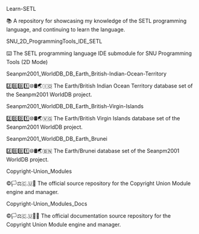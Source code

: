 
Learn-SETL

📚️ A repository for showcasing my knowledge of the SETL programming language, and continuing to learn the language. 

SNU_2D_ProgrammingTools_IDE_SETL

⌨️ The SETL programming language IDE submodule for SNU Programming Tools (2D Mode)

Seanpm2001_WorldDB_DB_Earth_British-Indian-Ocean-Territory

2️⃣️0️⃣️0️⃣️1️⃣️🌐️🛢️🌏️🇮🇴️ The Earth/British Indian Ocean Territory database set of the Seanpm2001 WorldDB project.

Seanpm2001_WorldDB_DB_Earth_British-Virgin-Islands

2️⃣️0️⃣️0️⃣️1️⃣️🌐️🛢️🌏️🇻🇬️ The Earth/British Virgin Islands database set of the Seanpm2001 WorldDB project.

Seanpm2001_WorldDB_DB_Earth_Brunei

2️⃣️0️⃣️0️⃣️1️⃣️🌐️🛢️🌏️🇧🇳️ The Earth/Brunei database set of the Seanpm2001 WorldDB project.

Copyright-Union_Modules

©️🏳️⚖️🇨.🇺🔌️ The official source repository for the Copyright Union Module engine and manager. 

Copyright-Union_Modules_Docs

©️🏳️⚖️🇨.🇺🔌️📖️ The official documentation source repository for the Copyright Union Module engine and manager. 

